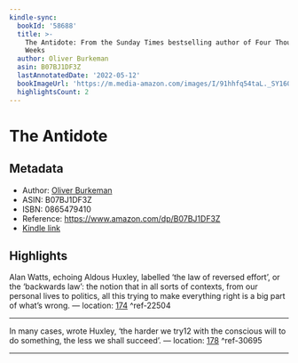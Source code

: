 ```yaml
---
kindle-sync:
  bookId: '58688'
  title: >-
    The Antidote: From the Sunday Times bestselling author of Four Thousand
    Weeks
  author: Oliver Burkeman
  asin: B07BJ1DF3Z
  lastAnnotatedDate: '2022-05-12'
  bookImageUrl: 'https://m.media-amazon.com/images/I/91hhfq54taL._SY160.jpg'
  highlightsCount: 2
---
```

# The Antidote
## Metadata
* Author: [Oliver Burkeman](https://www.amazon.com/Oliver-Burkeman/e/B004DJDK1U/ref=dp_byline_cont_ebooks_1)
* ASIN: B07BJ1DF3Z
* ISBN: 0865479410
* Reference: https://www.amazon.com/dp/B07BJ1DF3Z
* [Kindle link](kindle://book?action=open&asin=B07BJ1DF3Z)

## Highlights
Alan Watts, echoing Aldous Huxley, labelled ‘the law of reversed effort’, or the ‘backwards law’: the notion that in all sorts of contexts, from our personal lives to politics, all this trying to make everything right is a big part of what’s wrong. — location: [174](kindle://book?action=open&asin=B07BJ1DF3Z&location=174) ^ref-22504

---
In many cases, wrote Huxley, ‘the harder we try12 with the conscious will to do something, the less we shall succeed’. — location: [178](kindle://book?action=open&asin=B07BJ1DF3Z&location=178) ^ref-30695

---
